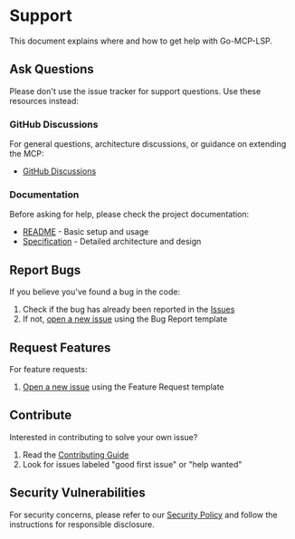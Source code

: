 # Support

This document explains where and how to get help with Go-MCP-LSP.

## Ask Questions

Please don't use the issue tracker for support questions. Use these resources instead:

### GitHub Discussions

For general questions, architecture discussions, or guidance on extending the MCP:
- [GitHub Discussions](https://github.com/yourorg/go-mcp-lsp/discussions)

### Documentation

Before asking for help, please check the project documentation:
- [README](README.md) - Basic setup and usage
- [Specification](docs/spec.md) - Detailed architecture and design

## Report Bugs

If you believe you've found a bug in the code:

1. Check if the bug has already been reported in the [Issues](https://github.com/yourorg/go-mcp-lsp/issues)
2. If not, [open a new issue](https://github.com/yourorg/go-mcp-lsp/issues/new/choose) using the Bug Report template

## Request Features

For feature requests:
1. [Open a new issue](https://github.com/yourorg/go-mcp-lsp/issues/new/choose) using the Feature Request template

## Contribute

Interested in contributing to solve your own issue?
1. Read the [Contributing Guide](CONTRIBUTING.md)
2. Look for issues labeled "good first issue" or "help wanted"

## Security Vulnerabilities

For security concerns, please refer to our [Security Policy](SECURITY.md) and follow the instructions for responsible disclosure.
